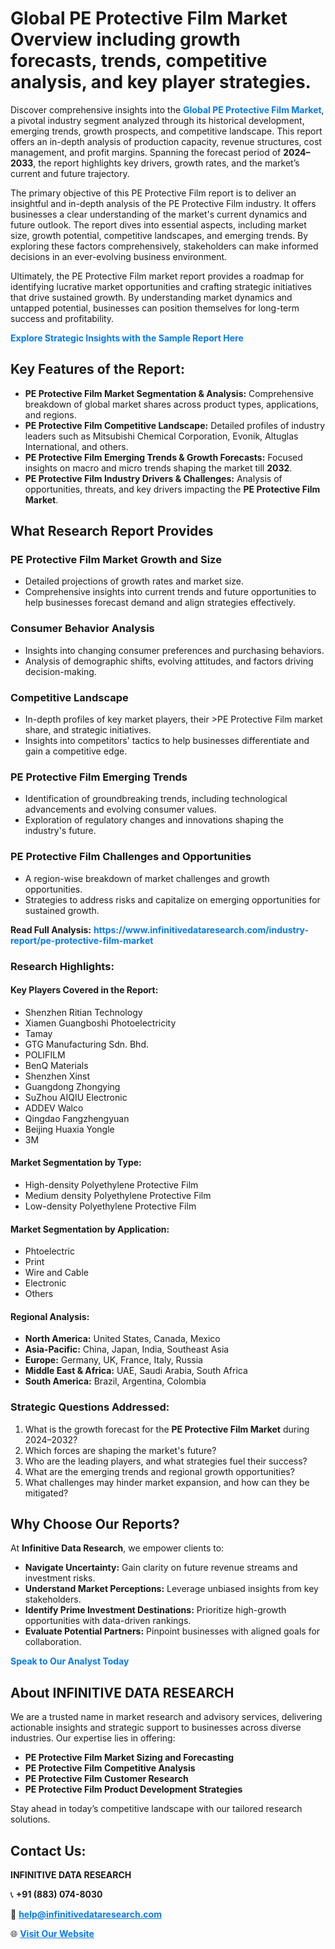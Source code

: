 <h1>Global PE Protective Film Market Overview including growth forecasts, trends, competitive analysis, and key player strategies.</h1>
<p>
Discover comprehensive insights into the 
<a href="https://www.infinitivedataresearch.com/industry-report/pe-protective-film-market" rel="dofollow" style="color: #007BFF; text-decoration: none;"><strong>Global PE Protective Film Market</strong></a>, a pivotal industry segment analyzed through its historical development, emerging trends, growth prospects, and competitive landscape. This report offers an in-depth analysis of production capacity, revenue structures, cost management, and profit margins. Spanning the forecast period of <strong>2024–2033</strong>, the report highlights key drivers, growth rates, and the market’s current and future trajectory.
</p>
<p>
The primary objective of this PE Protective Film report is to deliver an insightful and in-depth analysis of the PE Protective Film industry. It offers businesses a clear understanding of the market's current dynamics and future outlook. The report dives into essential aspects, including market size, growth potential, competitive landscapes, and emerging trends. By exploring these factors comprehensively, stakeholders can make informed decisions in an ever-evolving business environment.
</p>
<p>
Ultimately, the PE Protective Film market report provides a roadmap for identifying lucrative market opportunities and crafting strategic initiatives that drive sustained growth. By understanding market dynamics and untapped potential, businesses can position themselves for long-term success and profitability.
</p>
<p>
<a href="https://www.infinitivedataresearch.com/request-sample/reportId=105369" style="color: #007BFF; text-decoration: none;"><strong>Explore Strategic Insights with the Sample Report Here</strong></a>
</p>

<h2>Key Features of the Report:</h2>
<ul>
<li><strong>PE Protective Film Market Segmentation & Analysis:</strong> Comprehensive breakdown of global market shares across product types, applications, and regions.</li>
<li><strong>PE Protective Film Competitive Landscape:</strong> Detailed profiles of industry leaders such as Mitsubishi Chemical Corporation, Evonik, Altuglas International, and others.</li>
<li><strong>PE Protective Film Emerging Trends & Growth Forecasts:</strong> Focused insights on macro and micro trends shaping the market till <strong>2032</strong>.</li>
<li><strong>PE Protective Film Industry Drivers & Challenges:</strong> Analysis of opportunities, threats, and key drivers impacting the <strong>PE Protective Film Market</strong>.</li>
</ul>

<h2>What Research Report Provides</h2>
<h3>PE Protective Film Market Growth and Size</h3>
<ul>
<li>Detailed projections of growth rates and market size.</li>
<li>Comprehensive insights into current trends and future opportunities to help businesses forecast demand and align strategies effectively.</li>
</ul>

<h3>Consumer Behavior Analysis</h3>
<ul>
<li>Insights into changing consumer preferences and purchasing behaviors.</li>
<li>Analysis of demographic shifts, evolving attitudes, and factors driving decision-making.</li>
</ul>

<h3>Competitive Landscape</h3>
<ul>
<li>In-depth profiles of key market players, their >PE Protective Film market share, and strategic initiatives.</li>
<li>Insights into competitors' tactics to help businesses differentiate and gain a competitive edge.</li>
</ul>

<h3>PE Protective Film Emerging Trends</h3>
<ul>
<li>Identification of groundbreaking trends, including technological advancements and evolving consumer values.</li>
<li>Exploration of regulatory changes and innovations shaping the industry's future.</li>
</ul>

<h3>PE Protective Film Challenges and Opportunities</h3>
<ul>
<li>A region-wise breakdown of market challenges and growth opportunities.</li>
<li>Strategies to address risks and capitalize on emerging opportunities for sustained growth.</li>
</ul>
<p><strong>Read Full Analysis:</strong> <a href="https://www.infinitivedataresearch.com/industry-report/pe-protective-film-market" rel="dofollow" style="color: #007BFF; text-decoration: none;"><strong>https://www.infinitivedataresearch.com/industry-report/pe-protective-film-market</strong></a></p>
<h3>Research Highlights:</h3>
<h4>Key Players Covered in the Report:</h4>
<ul><li>Shenzhen Ritian Technology</li><li>Xiamen Guangboshi Photoelectricity</li><li>Tamay</li><li>GTG Manufacturing Sdn. Bhd.</li><li>POLIFILM</li><li>BenQ Materials</li><li>Shenzhen Xinst</li><li>Guangdong Zhongying</li><li>SuZhou AIQIU Electronic</li><li>ADDEV Walco</li><li>Qingdao Fangzhengyuan</li><li>Beijing Huaxia Yongle</li><li>3M</li></ul>
<h4>Market Segmentation by Type:</h4>
<ul><li>High-density Polyethylene Protective Film</li><li>Medium density Polyethylene Protective Film</li><li>Low-density Polyethylene Protective Film</li></ul>
<h4>Market Segmentation by Application:</h4>
<ul><li>Phtoelectric</li><li>Print</li><li>Wire and Cable</li><li>Electronic</li><li>Others</li></ul>

<h4>Regional Analysis:</h4>
<ul>
<li><strong>North America:</strong> United States, Canada, Mexico</li>
<li><strong>Asia-Pacific:</strong> China, Japan, India, Southeast Asia</li>
<li><strong>Europe:</strong> Germany, UK, France, Italy, Russia</li>
<li><strong>Middle East & Africa:</strong> UAE, Saudi Arabia, South Africa</li>
<li><strong>South America:</strong> Brazil, Argentina, Colombia</li>
</ul>

<h3>Strategic Questions Addressed:</h3>
<ol>
<li>What is the growth forecast for the <strong>PE Protective Film Market</strong> during 2024–2032?</li>
<li>Which forces are shaping the market's future?</li>
<li>Who are the leading players, and what strategies fuel their success?</li>
<li>What are the emerging trends and regional growth opportunities?</li>
<li>What challenges may hinder market expansion, and how can they be mitigated?</li>
</ol>

<h2>Why Choose Our Reports?</h2>
<p>At <strong>Infinitive Data Research</strong>, we empower clients to:</p>
<ul>
<li><strong>Navigate Uncertainty:</strong> Gain clarity on future revenue streams and investment risks.</li>
<li><strong>Understand Market Perceptions:</strong> Leverage unbiased insights from key stakeholders.</li>
<li><strong>Identify Prime Investment Destinations:</strong> Prioritize high-growth opportunities with data-driven rankings.</li>
<li><strong>Evaluate Potential Partners:</strong> Pinpoint businesses with aligned goals for collaboration.</li>
</ul>
<p><a href="https://www.infinitivedataresearch.com/industry-report/pe-protective-film-market" rel="dofollow" style="color: #007BFF; text-decoration: none;"><strong>Speak to Our Analyst Today</strong></a></p>

<h2>About INFINITIVE DATA RESEARCH</h2>
<p>We are a trusted name in market research and advisory services, delivering actionable insights and strategic support to businesses across diverse industries. Our expertise lies in offering:</p>
<ul>
<li><strong>PE Protective Film Market Sizing and Forecasting</strong></li>
<li><strong>PE Protective Film Competitive Analysis</strong></li>
<li><strong>PE Protective Film Customer Research</strong></li>
<li><strong>PE Protective Film Product Development Strategies</strong></li>
</ul>
<p>Stay ahead in today’s competitive landscape with our tailored research solutions.</p>

<h2>Contact Us:</h2>
<p><strong>INFINITIVE DATA RESEARCH</strong></p>
<p>📞 <strong>+91 (883) 074-8030</strong></p>
<p>📧 <strong><a href="mailto:help@infinitivedataresearch.com" style="color: #007BFF;">help@infinitivedataresearch.com</a></strong></p>
<p>🌐 <strong><a href="https://www.infinitivedataresearch.com" rel="dofollow" style="color: #007BFF;">Visit Our Website</a></strong></p>